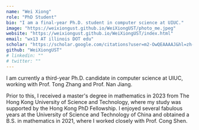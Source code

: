 ```yaml
---
name: "Wei Xiong"
role: "PhD Student"
bio: "I am a final-year Ph.D. student in computer science at UIUC."
image: "https://weixiongust.github.io/WeiXiongUST/photo_me.jpeg"
website: "https://weixiongust.github.io/WeiXiongUST/index.html"
email: "wx13 AT illinois DOT edu"
scholar: "https://scholar.google.com/citations?user=m2-OwQEAAAAJ&hl=zh-CN"
github: "WeiXiongUST"
# linkedin: ""
# twitter: ""
---
```


I am currently a third-year Ph.D. candidate in computer science at UIUC, working with Prof. Tong Zhang and Prof. Nan Jiang.

Prior to this, I received a master's degree in mathematics in 2023 from The Hong Kong University of Science and Technology, where my study was supported by the Hong Kong PhD Fellowship. I enjoyed several fabulous years at the University of Science and Technology of China and obtained a B.S. in mathematics in 2021, where I worked closely with Prof. Cong Shen.